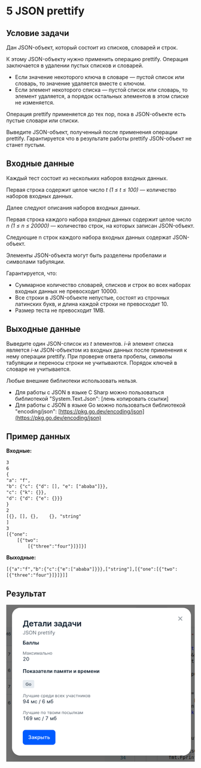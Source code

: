 # 5 JSON prettify

## Условие задачи
Дан JSON-объект, который состоит из списков, словарей и строк.

К этому JSON-объекту нужно применить операцию prettify. Операция заключается в удалении пустых списков и словарей.
 - Если значение некоторого ключа в словаре — пустой список или словарь, то значение удаляется вместе с ключом.
 - Если элемент некоторого списка — пустой список или словарь, то элемент удаляется, а порядок остальных элементов в этом списке не изменяется.

Операция prettify применяется до тех пор, пока в JSON-объекте есть пустые словари или списки.

Выведите JSON-объект, полученный после применения операции prettify. Гарантируется что в результате работы prettify JSON-объект не станет пустым.

## Входные данные
Каждый тест состоит из нескольких наборов входных данных.

Первая строка содержит целое число *t (1 ≤ t ≤ 100)* — количество наборов входных данных.

Далее следуют описания наборов входных данных.

Первая строка каждого набора входных данных содержит целое число *n (1 ≤ n ≤ 20000)* — количество строк, на которых записан JSON-объект.

Следующие n строк каждого набора входных данных содержат JSON-объект.

Элементы JSON-объекта могут быть разделены пробелами и символами табуляции.

Гарантируется, что:
 - Суммарное количество словарей, списков и строк во всех наборах входных данных не превосходит 10000.
 - Все строки в JSON-объекте непустые, состоят из строчных латинских букв, и длина каждой строки не превосходит 10.
 - Размер теста не превосходит 1MB.

## Выходные данные
Выведите один JSON-список из *t* элементов. *i*-й элемент списка является *i*-м JSON-объектом из входных данных после применения к нему операции prettify.
При проверке ответа пробелы, символы табуляции и переносы строки не учитываются. Порядок ключей в словаре не учитывается.

Любые внешние библиотеки использовать нельзя.
 - Для работы с JSON в языке C Sharp можно пользоваться библиотекой "System.Text.Json": [лень копировать ссылки]
 - Для работы с JSON в языке Go можно пользоваться библиотекой "encoding/json": [https://pkg.go.dev/encoding/json](https://pkg.go.dev/encoding/json)

## Пример данных
**Входные:**
```
3
6
{
"a": "f",
"b": {"c": {"d": [], "e": ["ababa"]}},
"c": {"k": {}},
"d": {"d": {"e": {}}}
}
2
[{}, [], {}, 	{}, "string"  
]
3
[{"one":
	[{"two":
		[{"three":"four"}]}]}]
```
**Выходные:**
```
[{"a":"f","b":{"c":{"e":["ababa"]}}},["string"],[{"one":[{"two":[{"three":"four"}]}]}]]

```

## Результат
 ![Результат задачи](result.png "Результат задачи")
